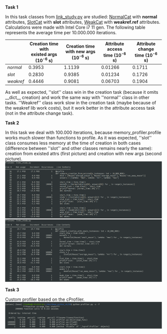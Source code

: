 **Task 1**

In this task classes from [link_study.py](https://github.com/m-kichik/deep_python_vk/blob/master/08/links_study.py) are studied:
[NormalCat](https://github.com/m-kichik/deep_python_vk/blob/master/08/links_study.py#L16) with **normal** attributes,
[SlotCat](https://github.com/m-kichik/deep_python_vk/blob/master/08/links_study.py#L22) with **slot** attributes,
[WeakCat](https://github.com/m-kichik/deep_python_vk/blob/master/08/links_study.py#L30) with **weakref.ref** attributes.
Calculations were made with Intel Core i7 11 gen. The following table represents the average time per 10.000.000 iterations.

|           | Creation time with<br>existed args (10<sup>-6</sup> s) | Creation time<br>with new args (10<sup>-6</sup> s) | Attribute access<br>time (10<sup>-6</sup> s) | Attribute change<br>time (10<sup>-6</sup> s) |
|-----------|----------------------------------------|------------------------------------|------------------------------|------------------------------|
| *normal*  | 0.3953                                  | 1.1139                             | 0.01266                       | 0.1711                        |
| *slot*    | 0.2830                                  | 0.9385                              | 0.01234                       | 0.1726                        |
| *weakref* | 0.4446                                  | 0.9081                              | 0.06703                       | 0.1904                        |

As well as expected, ''slot'' class win in the creation task (because it omits \_\_dict\_\_ creation) and work the same way
with ''normal'' class in other tasks. ''Weakref'' class work slow in the creation task (maybe because of the weakref lib work costs),
but it work better in the attribute access task (not in the attribute change task).

**Task 2**

In this task we deal with 100.000 iterations, because memory_profiler.profile works much slower than functions to profile. As it was expected, ''slot'' class consumes less memory at the time of creation in both cases (difference between ''slot'' and other classes remains nearly the same): creation from existed attrs (first picture) and creation with new args (second picture).
![task2_image1](media/cats_existed.png)
![task2_image2](media/cats_new.png)

**Task 3**

Custom profiler based on the cProfiler.
![task3_image](media/profiler.png)
